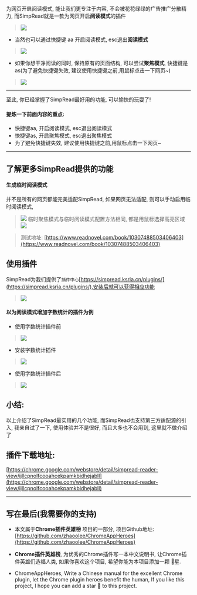 为网页开启阅读模式, 能让我们更专注于内容, 不会被花花绿绿的广告推广分散精力, 而SimpRead就是一歀为网页开启**阅读模式**的插件
> ![](https://upload-images.jianshu.io/upload_images/3203841-19b19b1aaa487310.gif?imageMogr2/auto-orient/strip)

- 当然也可以通过快捷键 aa 开启阅读模式, esc退出**阅读模式**
> ![](https://upload-images.jianshu.io/upload_images/3203841-613daaf4ea555177.gif?imageMogr2/auto-orient/strip)

- 如果你想干净阅读的同时, 保持原有的页面结构, 可以尝试**聚焦模式**, 快捷键是as(为了避免快捷键失效, 建议使用快捷键之前,用鼠标点击一下网页~)
> ![](https://upload-images.jianshu.io/upload_images/3203841-4d62b5290fc899c3.gif?imageMogr2/auto-orient/strip)

---

至此, 你已经掌握了SimpRead最好用的功能, 可以愉快的玩耍了!

#### 提炼一下前面内容的重点:

- 快捷键aa, 开启阅读模式, esc退出阅读模式
- 快捷键as, 开启聚焦模式, esc退出聚焦模式
- 为了避免快捷键失效, 建议使用快捷键之前,用鼠标点击一下网页~

---



## 了解更多SimpRead提供的功能


#### 生成临时阅读模式
并不是所有的网页都能完美适配SimpRead, 如果网页无法适配, 则可以手动启用临时阅读模式, 
> ![](https://upload-images.jianshu.io/upload_images/3203841-b5b5995eb6b34730.gif?imageMogr2/auto-orient/strip)
> 临时聚焦模式与临时阅读模式配置方法相同, 都是用鼠标选择高亮区域
> ![](https://upload-images.jianshu.io/upload_images/3203841-692b5ff214e90949.gif?imageMogr2/auto-orient/strip)

> 测试地址: [https://www.readnovel.com/book/10307488503406403](https://www.readnovel.com/book/10307488503406403)


## 使用插件
SimpRead为我们提供了`插件中心`[https://simpread.ksria.cn/plugins/](https://simpread.ksria.cn/plugins/),安装后就可以获得相应功能
> ![](https://upload-images.jianshu.io/upload_images/3203841-ce7593bab690ce9c.png?imageMogr2/auto-orient/strip%7CimageView2/2/w/1240)
#### 以为阅读模式增加字数统计的插件为例

- 使用字数统计插件前
> ![](https://upload-images.jianshu.io/upload_images/3203841-32a5bf43e3612ea8.png?imageMogr2/auto-orient/strip%7CimageView2/2/w/1240)

- 安装字数统计插件
> ![](https://upload-images.jianshu.io/upload_images/3203841-a4039bc6cbb8055f.gif?imageMogr2/auto-orient/strip)

- 使用字数统计插件后
> ![](https://upload-images.jianshu.io/upload_images/3203841-456c944f2ac60c64.png?imageMogr2/auto-orient/strip%7CimageView2/2/w/1240)

## 小结:
以上介绍了SimpRead最实用的几个功能, 而SimpRead也支持第三方适配源的引入, 我亲自试了一下, 使用体验并不是很好, 而且大多也不会用到, 这里就不做介绍了


## 插件下载地址:
[https://chrome.google.com/webstore/detail/simpread-reader-view/ijllcpnolfcooahcekpamkbidhejabll](https://chrome.google.com/webstore/detail/simpread-reader-view/ijllcpnolfcooahcekpamkbidhejabll)


---

## 写在最后(我需要你的支持)
- 本文属于**Chrome插件英雄榜** 项目的一部分, 项目Github地址: [https://github.com/zhaoolee/ChromeAppHeroes](https://github.com/zhaoolee/ChromeAppHeroes)

- **Chrome插件英雄榜**, 为优秀的Chrome插件写一本中文说明书, 让Chrome插件英雄们造福人类, 如果你喜欢这个项目, 希望你能为本项目添加一颗 🌟星.

- ChromeAppHeroes, Write a Chinese manual for the excellent Chrome plugin, let the Chrome plugin heroes benefit the human, If you like this project, I hope you can add a star 🌟 to this project.